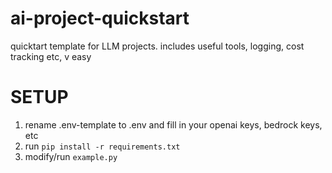 # ai-project-quickstart
quicktart template for LLM projects. includes useful tools, logging, cost tracking etc, v easy



# SETUP
1. rename .env-template to .env and fill in your openai keys, bedrock keys, etc
2. run `pip install -r requirements.txt`
3. modify/run `example.py`
